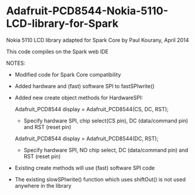 Adafruit-PCD8544-Nokia-5110-LCD-library-for-Spark
=================================================

Nokia 5110 LCD library adapted for Spark Core by Paul Kourany, April 2014

This code compiles on the Spark web IDE

NOTES:
- Modified code for Spark Core compatibility
- Added hardware and (fast) software SPI to fastSPIwrite()
- Added new create object methods for HardwareSPI:

  Adafruit_PCD8544 display = Adafruit_PCD8544(CS, DC, RST);
    - Specify hardware SPI, chip select(CS pin), DC (data/command pin) and RST (reset pin)

  Adafruit_PCD8544 display = Adafruit_PCD8544(DC, RST);
    - Specify hardware SPI, NO chip select, DC (data/command pin) and RST (reset pin)

- Existing create methods will use (fast) software SPI code
- The existing slowSPIwrite() function which uses shiftOut() is not used anywhere in the library


